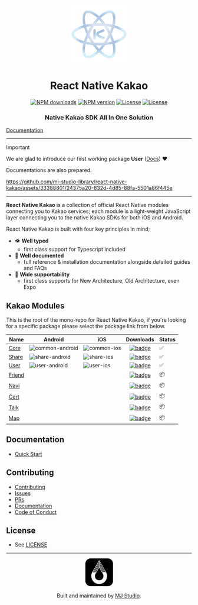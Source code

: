 <p align="center">
  <a href="https://mj-studio-library.github.io/react-native-kakao/">
    <img width="160px" src="https://raw.githubusercontent.com/mym0404/image-archive/master/202404201234177.webp"><br/>
  </a>
  <h1 align="center">React Native Kakao</h1>
  <p align="center">
  <a href="https://www.npmjs.com/package/@react-native-kakao/core"><img src="https://img.shields.io/npm/dm/@react-native-kakao/core.svg?style=flat-square" alt="NPM downloads"></a>
  <a href="https://www.npmjs.com/package/@react-native-kakao/core"><img src="https://img.shields.io/npm/v/@react-native-kakao/core.svg?style=flat-square" alt="NPM version"></a>
  <a href="/LICENSE"><img src="https://img.shields.io/npm/l/@react-native-kakao/core.svg?style=flat-square" alt="License"></a>
  <a href="https://github.com/lerna-lite/lerna-lite"><img src="https://img.shields.io/badge/maintained%20with-lerna--lite-e137ff?style=flat-square" alt="License"></a>
  <h3 align="center">Native Kakao SDK All In One Solution</h3>
  </p>
</p>
<a href="https://mj-studio-library.github.io/react-native-kakao/">Documentation</a>

---

> [!IMPORTANT]
> We are glad to introduce our first working package **User**
> ([Docs](https://mj-studio-library.github.io/react-native-kakao/docs/user/intro)) ❤️
>
> Documentations are also prepared.
>
> https://github.com/mj-studio-library/react-native-kakao/assets/33388801/24375a20-832d-4d85-88fa-5501a86f445e

---

**React Native Kakao** is a collection of official React Native modules connecting you to Kakao
services; each module is a light-weight JavaScript layer connecting you to the native Kakao SDKs for
both iOS and Android.

React Native Kakao is built with four key principles in mind;

- 👁 **Well typed**
  - first class support for Typescript included
- 📄 **Well documented**
  - full reference & installation documentation alongside detailed guides and FAQs
- 🚀 **Wide supportability**
  - first class supports for New Architecture, Old Architecture, even Expo

## Kakao Modules

This is the root of the mono-repo for React Native Kakao, if you're looking for a specific package
please select the package link from below.

[//]: # (The main package that you interface with is `App` &#40;`@react-native-kakao/app`&#41;)

| Name                       | Android                                                                               | iOS                                                                                   |                                                                            Downloads                                                                            | Status |                                                                                        
|----------------------------|---------------------------------------------------------------------------------------|---------------------------------------------------------------------------------------|:---------------------------------------------------------------------------------------------------------------------------------------------------------------:|--------| 
| [Core](/packages/core)     | ![common-android](https://img.shields.io/badge/common-2.20.1-green?style=flat-square) | ![common-ios](https://img.shields.io/badge/common-2.14.0-lightblue?style=flat-square) |   [![badge](https://img.shields.io/npm/dm/@react-native-kakao/core.svg?style=for-the-badge&logo=npm)](https://www.npmjs.com/package/@react-native-kakao/core)   | ✅      |
| [Share](/packages/share)   | ![share-android](https://img.shields.io/badge/share-2.20.1-green?style=flat-square)   | ![share-ios](https://img.shields.io/badge/share-2.14.0-lightblue?style=flat-square)   |  [![badge](https://img.shields.io/npm/dm/@react-native-kakao/share.svg?style=for-the-badge&logo=npm)](https://www.npmjs.com/package/@react-native-kakao/share)  | ✅      |
| [User](/packages/user)     | ![user-android](https://img.shields.io/badge/user-2.20.1-green?style=flat-square)     | ![user-ios](https://img.shields.io/badge/user-2.14.0-lightblue?style=flat-square)     |   [![badge](https://img.shields.io/npm/dm/@react-native-kakao/user.svg?style=for-the-badge&logo=npm)](https://www.npmjs.com/package/@react-native-kakao/user)   | ✅      |
| [Friend](/packages/friend) |                                                                                       |                                                                                       | [![badge](https://img.shields.io/npm/dm/@react-native-kakao/friend.svg?style=for-the-badge&logo=npm)](https://www.npmjs.com/package/@react-native-kakao/friend) | 📦     |
| [Navi](/packages/navi)     |                                                                                       |                                                                                       |   [![badge](https://img.shields.io/npm/dm/@react-native-kakao/navi.svg?style=for-the-badge&logo=npm)](https://www.npmjs.com/package/@react-native-kakao/navi)   | 📦     |
| [Cert](/packages/cert)     |                                                                                       |                                                                                       |   [![badge](https://img.shields.io/npm/dm/@react-native-kakao/cert.svg?style=for-the-badge&logo=npm)](https://www.npmjs.com/package/@react-native-kakao/cert)   | 📦     |
| [Talk](/packages/talk)     |                                                                                       |                                                                                       |   [![badge](https://img.shields.io/npm/dm/@react-native-kakao/talk.svg?style=for-the-badge&logo=npm)](https://www.npmjs.com/package/@react-native-kakao/talk)   | 📦     |
| [Map](/packages/map)       |                                                                                       |                                                                                       |    [![badge](https://img.shields.io/npm/dm/@react-native-kakao/map.svg?style=for-the-badge&logo=npm)](https://www.npmjs.com/package/@react-native-kakao/map)    | 📦     |

## Documentation

- [Quick Start](https://mj-studio-library.github.io/react-native-kakao/)

## Contributing

- [Contributing](https://github.com/mj-studio-library/react-native-kakao/blob/main/CONTRIBUTING.md)
- [Issues](https://github.com/invertase/react-native-kakao/issues)
- [PRs](https://github.com/invertase/react-native-kakao/pulls)
- [Documentation](https://mj-studio-library.github.io/react-native-kakao/)
- [Code of Conduct](https://github.com/mj-studio-library/react-native-kakao/blob/main/CODE_OF_CONDUCT.md)

## License

- See [LICENSE](/LICENSE)

---

<p align="center">
  <a href="https://mjstudio.net/">
    <img width="75px" src="https://raw.githubusercontent.com/mym0404/image-archive/master/202404201239152.webp">
  </a>
  <p align="center">
    Built and maintained by <a href="https://mjstudio.net/">MJ Studio</a>.
  </p>
</p>

